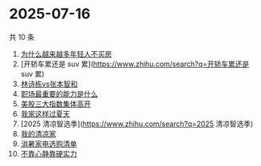 # 2025-07-16

共 10 条

<!-- BEGIN -->
<!-- 最后更新时间 Wed Jul 16 2025 21:32:37 GMT+0800 (China Standard Time) -->

1. [为什么越来越多年轻人不买房](https://www.zhihu.com/search?q=为什么越来越多年轻人不买房)
1. [开轿车累还是 suv 累](https://www.zhihu.com/search?q=开轿车累还是 suv 累)
1. [林诗栋vs张本智和](https://www.zhihu.com/search?q=林诗栋vs张本智和)
1. [职场最重要的能力是什么](https://www.zhihu.com/search?q=职场最重要的能力是什么)
1. [美股三大指数集体高开](https://www.zhihu.com/search?q=美股三大指数集体高开)
1. [我家这样过夏天](https://www.zhihu.com/search?q=我家这样过夏天)
1. [2025 清凉智选季](https://www.zhihu.com/search?q=2025 清凉智选季)
1. [我的清凉家](https://www.zhihu.com/search?q=我的清凉家)
1. [消暑家电选购清单](https://www.zhihu.com/search?q=消暑家电选购清单)
1. [不靠心静靠硬实力](https://www.zhihu.com/search?q=不靠心静靠硬实力)

<!-- END -->
